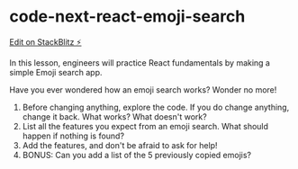 # code-next-react-emoji-search

[Edit on StackBlitz ⚡️](https://stackblitz.com/edit/code-next-react-emoji-search)

In this lesson, engineers will practice React fundamentals by making a simple Emoji search app.

Have you ever wondered how an emoji search works? Wonder no more!

1. Before changing anything, explore the code. If you do change anything, change it back. What works? What doesn't work?
1. List all the features you expect from an emoji search. What should happen if nothing is found?
1. Add the features, and don't be afraid to ask for help!
1. BONUS: Can you add a list of the 5 previously copied emojis?
